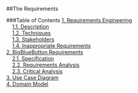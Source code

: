 ##The Requirements

###Table of Contents
[1. Requirements Engineering](https://github.com/mariateresachaves/bigbluebutton/blob/master/ESOF-DOCS/Requirements/Requirements%20Engineering.md#1-requirements-engineering)  
&nbsp;&nbsp;&nbsp;&nbsp;[1.1. Description](https://github.com/mariateresachaves/bigbluebutton/blob/master/ESOF-DOCS/Requirements/Requirements%20Engineering.md#11-description)  
&nbsp;&nbsp;&nbsp;&nbsp;[1.2. Techniques](https://github.com/mariateresachaves/bigbluebutton/blob/master/ESOF-DOCS/Requirements/Requirements%20Engineering.md#12-techniques)  
&nbsp;&nbsp;&nbsp;&nbsp;[1.3. Stakeholders](https://github.com/mariateresachaves/bigbluebutton/blob/master/ESOF-DOCS/Requirements/Requirements%20Engineering.md#13-stakeholders)    
&nbsp;&nbsp;&nbsp;&nbsp;[1.4. Inappropriate Requirements](https://github.com/mariateresachaves/bigbluebutton/blob/master/ESOF-DOCS/Requirements/Requirements%20Engineering.md#14-inappropriate-requirements)    
[2. BigBlueButton Requirements](https://github.com/mariateresachaves/bigbluebutton/blob/master/ESOF-DOCS/Requirements/BigBlueButton%20Requirements.md#2-bigbluebutton-requirements)  
&nbsp;&nbsp;&nbsp;&nbsp;[2.1. Specification](https://github.com/mariateresachaves/bigbluebutton/blob/master/ESOF-DOCS/Requirements/BigBlueButton%20Requirements.md#21-specification)  
&nbsp;&nbsp;&nbsp;&nbsp;[2.2. Requirements Analysis](https://github.com/mariateresachaves/bigbluebutton/blob/master/ESOF-DOCS/Requirements/BigBlueButton%20Requirements.md#22-requirements-analysis)  
&nbsp;&nbsp;&nbsp;&nbsp;[2.3. Critical Analysis](https://github.com/mariateresachaves/bigbluebutton/blob/master/ESOF-DOCS/Requirements/BigBlueButton%20Requirements.md#23-critical-analysis)  
[3. Use Case Diagram](https://github.com/mariateresachaves/bigbluebutton/blob/master/ESOF-DOCS/Requirements/Use%20Case%20Diagram.md#3-use-case-diagram)  
[4. Domain Model](https://github.com/mariateresachaves/bigbluebutton/blob/master/ESOF-DOCS/Requirements/Domain%20Model.md#4-domain-model)  
